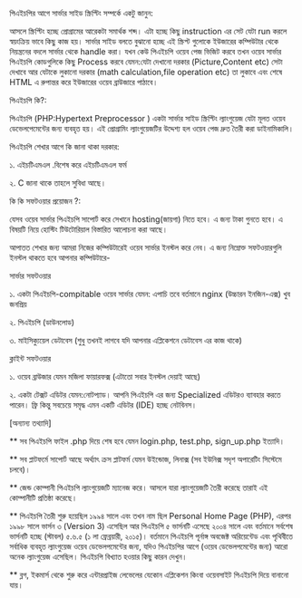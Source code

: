 পিএইচপির আগে সার্ভার সাইড স্ক্রিপ্টিং সম্পর্কে একটু জানুন:

আসলে স্ক্রিপ্টিং হচ্ছে প্রোগ্রামের আরেকটা সমার্থক শব্দ। এটা হচ্ছে কিছু instruction এর সেট যেটা run করলে স্বয়ংক্রিয় ভাবে কিছু কাজ হয়। সার্ভার সাইড বলতে বুঝানো হচ্ছে এই স্ক্রিপ্ট গুলোকে ইউজারের কম্পিউটার থেকে নিয়ন্ত্রনের বদলে সার্ভার থেকে handle করা। যখন কেউ পিএইচপি ওয়েব পেজ ভিজিট করবে তখন ওয়েব সার্ভার পিএইচপি কোডগুলিকে কিছু Process করবে যেমন:যেটা দেখানো দরকার (Picture,Content etc) সেটা দেখাবে আর যেটাকে লুকানো দরকার (math calculation,file operation etc) তা লুকাবে এবং শেষে HTML এ রুপান্তর করে ইউজারের ওয়েব ব্রাউজারে পাঠাবে।

 

পিএইচপি  কি?:

পিএইচপি (PHP:Hypertext Preprocessor ) একটা সার্ভার সাইড স্ক্রিপ্টিং ল্যাংগুয়েজ যেটা মূলত ওয়েব ডেভেলপেমেন্টের জন্য ব্যবহৃত হয়। এই প্রোগ্রামিং ল্যাংগুয়েজটির উদ্দেশ্য হল ওয়েব পেজ দ্রুত তৈরী করা ডাইনামিকালি।

 

পিএইচপি শেখার আগে কি জানা থাকা দরকার:

১. এইচটিএমএল .বিশেষ করে এইচটিএমএল ফর্ম

২. C জানা থাকে তাহলে সুবিধা আছে।

 

কি কি সফটওয়ার প্রয়োজন ?:

যেসব ওয়েব সার্ভার পিএইচপি সাপোর্ট করে সেখানে hosting(জায়গা) নিতে হবে। এ জন্য টাকা গুনতে হবে। এ বিষয়টি নিয়ে হোস্টিং টিউটোরিয়াল বিস্তারিত আলোচনা করা আছে।

আপাতত শেখার জন্য আমরা নিজের কম্পিউটারেই ওয়েব সার্ভার ইনস্টল করে নেব। এ জন্য নিম্নোক্ত সফটওয়ারগুলি ইনস্টল থাকতে হবে আপনার কম্পিউটারে-

 

সার্ভার সফটওয়ার

১. একটা পিএইচপি-compitable ওয়েব সার্ভার যেমন: এপাচি তবে বর্তমানে nginx (উচ্চারন ইনজিন-এক্স) খুব জনপ্রিয়

২. পিএইচপি (ডাউনলোড)

৩. মাইসিক্যুয়েল ডেটাবেস (শুধু তখনই লাগবে যদি আপনার এপ্লিকেশনে ডেটাবেস এর কাজ থাকে)

 

ক্লাইন্ট সফটওয়ার

১. ওয়েব ব্রাউজার যেমন মজিলা ফায়ারফক্স (এটাতো সবার ইনস্টল দেয়াই আছে)

২. একটা টেক্সট এডিটর যেমন:নোটপ্যাড। আপনি পিএইচপি এর জন্য Specialized এডিটরও ব্যাবহার করতে পারেন। ফ্রি কিন্তু সবচেয়ে সমৃদ্ধ এমন একটি এডিটর (IDE) হচ্ছে নেটবিনস।

 

[অন্যান্য তথ্যাদি]

** সব পিএইচপি ফাইল .php দিয়ে শেষ হবে যেমন login.php, test.php, sign_up.php ইত্যাদি।

 

** সব প্লাটফর্মে সাপোর্ট আছে অর্থ্যাৎ ক্রস প্লাটফর্ম যেমন উইন্ডোজ, লিনাক্স (সব ইউনিক্স সদৃশ অপারেটিং সিস্টেমে চলবে)।

 

** জেন্ড কোম্পানী পিএইচপি ল্যাংগুয়েজটি ম্যানেজ করে। আসলে যারা ল্যাংগুয়েজটি তৈরী করেছে তারাই এই কোম্পানীটি প্রতিষ্ঠা করেছে। 

 

** পিএইচপি তৈরী শুরু হয়েছিল ১৯৯৪ সালে এবং তখন নাম ছিল Personal Home Page (PHP), এরপর ১৯৯৮ সালে ভার্সন ৩ (Version 3) এসেছিল আর পিএইচপি ৫ ভার্সনটি এসেছে ২০০৪ সালে এবং বর্তমানে সর্বশেষ ভার্সনটি হচ্ছে (স্টাবল) ৫.৬.৫ (১ লা ফ্রেব্রয়ারী, ২০১৫)। বর্তমানে পিএইচপি পূর্নাঙ্গ অবজেক্ট অরিয়েন্টেড এবং পৃথিবীতে সর্বাধিক ব্যবহৃত ল্যাংগুয়েজ ওয়েব ডেভেলপমেন্টের জন্য, যদিও পিএইচপির আগে (ওয়েব ডেভেলপমেন্টের জন্য) আরো অনেক ল্যাংগুয়েজ এসেছিল। পিএইচপি বিখ্যাত হওয়ার কিছু কারন দেখুন।

 

** ব্লগ, ইকমার্স থেকে শুরু করে এন্টারপ্রাইজ লেভেলের যেকোন এপ্লিকেশন কিংবা ওয়েবসাইট পিএইচপি দিয়ে বানানো যায়। 
